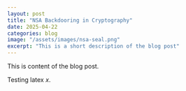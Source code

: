 ```yaml
---
layout: post
title: "NSA Backdooring in Cryptography"
date: 2025-04-22
categories: blog
image: "/assets/images/nsa-seal.png"
excerpt: "This is a short description of the blog post"
---
```


This is content of the blog post.

Testing latex $x$.